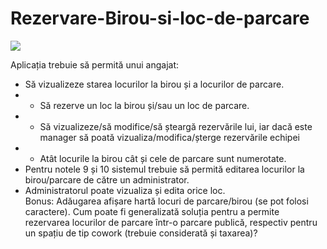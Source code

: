 # Rezervare-Birou-si-loc-de-parcare
![](https://img.shields.io/badge/CSharp-FFDD33)

Aplicația trebuie să permită unui angajat: 
- Să vizualizeze starea locurilor la birou și a locurilor de parcare.
-  - Să rezerve un loc la birou și/sau un loc de parcare.
- - Să vizualizeze/să modifice/să șteargă rezervările lui, iar dacă este manager să poată vizualiza/modifica/șterge rezervările echipei
- - Atât locurile la birou cât și cele de parcare sunt numerotate.
- Pentru notele 9 și 10 sistemul trebuie să permită editarea locurilor la birou/parcare de către un administrator.
- Administratorul poate vizualiza și edita orice loc.  
Bonus: Adăugarea afișare hartă locuri de parcare/birou (se pot folosi caractere). Cum poate fi generalizată soluția pentru a permite rezervarea locurilor de parcare într-o parcare publică, respectiv pentru un spațiu de tip cowork (trebuie considerată și taxarea)?

